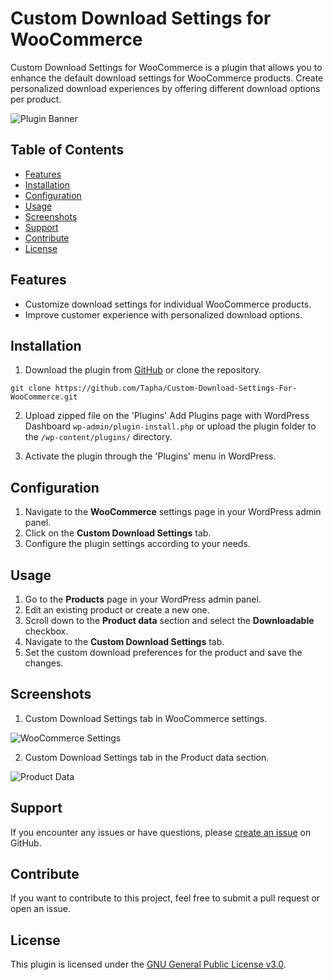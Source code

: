 # Custom Download Settings for WooCommerce

Custom Download Settings for WooCommerce is a plugin that allows you to enhance the default download settings for WooCommerce products. Create personalized download experiences by offering different download options per product.

![Plugin Banner](https://user-images.githubusercontent.com/174484/236505918-b98f642c-f16b-45d8-bf1d-adc077265c33.png)

## Table of Contents

- [Features](#features)
- [Installation](#installation)
- [Configuration](#configuration)
- [Usage](#usage)
- [Screenshots](#screenshots)
- [Support](#support)
- [Contribute](#contribute)
- [License](#license)

## Features

- Customize download settings for individual WooCommerce products.
- Improve customer experience with personalized download options.

## Installation

1. Download the plugin from [GitHub](https://github.com/Tapha/Custom-Download-Settings-For-WooCommerce/archive/main.zip) or clone the repository.

```
git clone https://github.com/Tapha/Custom-Download-Settings-For-WooCommerce.git
```

2. Upload zipped file on the 'Plugins' Add Plugins page with WordPress Dashboard ```wp-admin/plugin-install.php``` or upload the plugin folder to the `/wp-content/plugins/` directory.

3. Activate the plugin through the 'Plugins' menu in WordPress.

## Configuration

1. Navigate to the **WooCommerce** settings page in your WordPress admin panel.
2. Click on the **Custom Download Settings** tab.
3. Configure the plugin settings according to your needs.

## Usage

1. Go to the **Products** page in your WordPress admin panel.
2. Edit an existing product or create a new one.
3. Scroll down to the **Product data** section and select the **Downloadable** checkbox.
4. Navigate to the **Custom Download Settings** tab.
5. Set the custom download preferences for the product and save the changes.

## Screenshots

1. Custom Download Settings tab in WooCommerce settings.

![WooCommerce Settings]([https://i.imgur.com/SCOrU6d.png](https://user-images.githubusercontent.com/174484/236505918-b98f642c-f16b-45d8-bf1d-adc077265c33.png))

2. Custom Download Settings tab in the Product data section.

![Product Data]([https://i.imgur.com/iSbBZUg.png](https://user-images.githubusercontent.com/174484/236505918-b98f642c-f16b-45d8-bf1d-adc077265c33.png))

## Support

If you encounter any issues or have questions, please [create an issue](https://github.com/Tapha/Custom-Download-Settings-For-WooCommerce/issues) on GitHub.

## Contribute

If you want to contribute to this project, feel free to submit a pull request or open an issue.

## License

This plugin is licensed under the [GNU General Public License v3.0](LICENSE).
